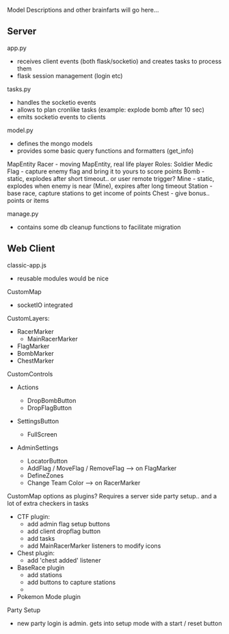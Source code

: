 Model Descriptions and other brainfarts will go here...

## Server

app.py
- receives client events (both flask/socketio) and creates tasks to process them
- flask session management (login etc)

tasks.py
- handles the socketio events
- allows to plan cronlike tasks (example: explode bomb after 10 sec)
- emits socketio events to clients

model.py
- defines the mongo models
- provides some basic query functions and formatters (get_info)

MapEntity
  Racer - moving MapEntity, real life player
    Roles:
      Soldier
      Medic
  Flag - capture enemy flag and bring it to yours to score points
  Bomb - static, explodes after short timeout.. or user remote trigger?
  Mine - static, explodes when enemy is near (Mine), expires after long timeout
  Station - base race, capture stations to get income of points
  Chest - give bonus.. points or items

manage.py
- contains some db cleanup functions to facilitate migration


## Web Client

classic-app.js
- reusable modules would be nice

CustomMap
- socketIO integrated

CustomLayers:
- RacerMarker
  - MainRacerMarker
- FlagMarker
- BombMarker
- ChestMarker

CustomControls
- Actions
  - DropBombButton
  - DropFlagButton
- SettingsButton
  - FullScreen

- AdminSettings
  - LocatorButton
  - AddFlag / MoveFlag / RemoveFlag --> on FlagMarker
  - DefineZones
  - Change Team Color --> on RacerMarker


CustomMap options as plugins?
Requires a server side party setup.. and a lot of extra checkers in tasks
- CTF plugin:
  - add admin flag setup buttons
  - add client dropflag button
  - add tasks
  - add MainRacerMarker listeners to modify icons
- Chest plugin:
  - add 'chest added' listener
- BaseRace plugin
  - add stations
  - add buttons to capture stations
  -
- Pokemon Mode plugin



Party Setup
- new party login is admin. gets into setup mode with a start / reset button
